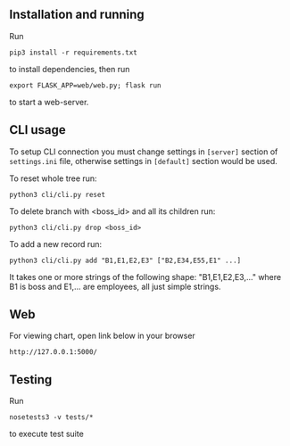 ## Installation and running

Run

    pip3 install -r requirements.txt

to install dependencies, then run

    export FLASK_APP=web/web.py; flask run

to start a web-server.

## CLI usage

To setup CLI connection you must change settings in `[server]` section of `settings.ini` file, otherwise settings in `[default]` section would be used.

To reset whole tree run:

    python3 cli/cli.py reset

To delete branch with <boss_id> and all its children run:

    python3 cli/cli.py drop <boss_id>

To add a new record run:

    python3 cli/cli.py add "B1,E1,E2,E3" ["B2,E34,E55,E1" ...]

It takes one or more strings of the following shape: "B1,E1,E2,E3,..." where B1 is boss and E1,... are employees, all just simple strings.

## Web

For viewing chart, open link below in your browser

    http://127.0.0.1:5000/

## Testing

Run

    nosetests3 -v tests/*

to execute test suite